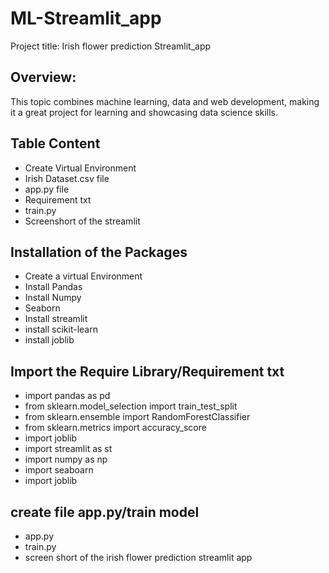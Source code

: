 # ML-Streamlit_app
Project title: Irish flower prediction Streamlit_app

## Overview:
This topic combines machine learning, data and web development, making it a great project for learning and showcasing data science skills.

## Table Content
- Create Virtual Environment
- Irish Dataset.csv file
- app.py file
- Requirement txt
- train.py
- Screenshort of the streamlit

## Installation of the Packages
- Create a virtual Environment
- Install Pandas 
- Install Numpy
- Seaborn
- Install streamlit 
- install scikit-learn
- install joblib

## Import the Require Library/Requirement txt
- import pandas as pd
- from sklearn.model_selection import train_test_split
- from sklearn.ensemble import RandomForestClassifier
- from sklearn.metrics import accuracy_score
- import joblib
- import streamlit as st
- import numpy as np
- import seaboarn
- import joblib
## create file app.py/train model
- app.py
- train.py
- screen short of the irish flower prediction streamlit app
  
